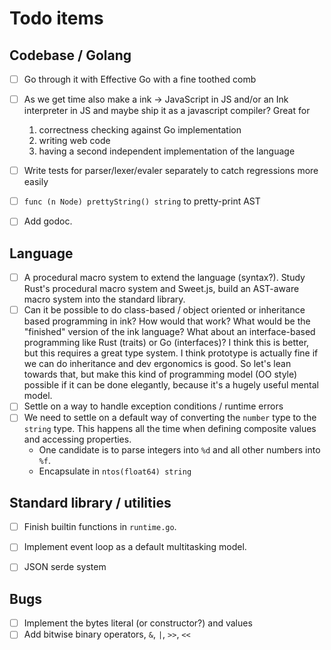 # Todo items

## Codebase / Golang

- [ ] Go through it with Effective Go with a fine toothed comb
- [ ] As we get time also make a ink -> JavaScript in JS and/or an Ink interpreter in JS and maybe ship it as a javascript compiler? Great for
    1. correctness checking against Go implementation
    2. writing web code
    3. having a second independent implementation of the language
- [ ] Write tests for parser/lexer/evaler separately to catch regressions more easily
- [ ] `func (n Node) prettyString() string` to pretty-print AST
- [ ] Add godoc.


## Language

- [ ] A procedural macro system to extend the language (syntax?). Study Rust's procedural macro system and Sweet.js, build an AST-aware macro system into the standard library.
- [ ] Can it be possible to do class-based / object oriented or inheritance based programming in ink? How would that work? What would be the "finished" version of the ink language? What about an interface-based programming like Rust (traits) or Go (interfaces)? I think this is better, but this requires a great type system. I think prototype is actually fine if we can do inheritance and dev ergonomics is good. So let's lean towards that, but make this kind of programming model (OO style) possible if it can be done elegantly, because it's a hugely useful mental model.
- [ ] Settle on a way to handle exception conditions / runtime errors
- [ ] We need to settle on a default way of converting the `number` type to the `string` type. This happens all the time when defining composite values and accessing properties.
    - One candidate is to parse integers into `%d` and all other numbers into `%f`.
    - Encapsulate in `ntos(float64) string`


## Standard library / utilities

- [ ] Finish builtin functions in `runtime.go`.
- [ ] Implement event loop as a default multitasking model.
- [ ] JSON serde system


## Bugs

- [ ] Implement the bytes literal (or constructor?) and values
- [ ] Add bitwise binary operators, `&`, `|`, `>>`, `<<`
